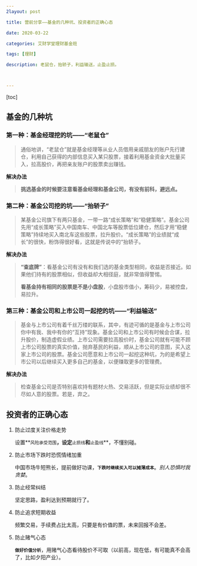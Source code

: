```yaml
---
2layout: post

title: 营前分享——基金的几种坑、投资者的正确心态

date: 2020-03-22

categories: 艾财学堂理财基金班

tags: [理财]

description: 老鼠仓，抬轿子，利益输送，止盈止损。



---
```


[toc]

## 基金的几种坑

### 第一种：基金经理挖的坑——“老鼠仓”

> 通俗地讲，“老鼠仓”就是基金经理等从业人员借用亲戚朋友的账户先行建仓，利用自己获得的内部信息买入某只股票，接着利用基金资金大批量买入，拉高股价，再把亲友账户的股票卖出赚钱。

**解决办法**

> **挑选基金的时候要注意看基金经理和基金公司，有没有前科，避远点。**

### 第二种：基金公司挖的坑——“抬轿子”

> 某基金公司旗下有两只基金，一带一路“成长策略”和“稳健策略”。基金公司先用“成长策略”买入中国南车、中国北车等股票低位建仓，然后才用“稳健策略”持续地买入南北车这些股票，拉升股价。“成长策略”的业绩就“成长”的很快，粉饰得很好看，这就是传说中的“抬轿子。

**解决办法**

> **“查底牌”**：看基金公司有没有和我们选的基金类型相同，收益是否接近。如果他们持有的股票相似，但收益却大相径庭，就非常值得警惕。
>
> **看基金持有相同的股票是不是小盘股**，小盘股市值小，筹码少，易被控盘，易拉升。

### 第三种：基金公司和上市公司一起挖的坑——“利益输送”

> 基金与上市公司有着千丝万缕的联系，其中，有迹可循的是基金与上市公司你中有我、我中有你的“互持”现象。基金公司和上市公司有时候会合谋，拉升股价，制造虚假业绩。上市公司需要拉高股价时，基金公司就有可能不顾上市公司股票的真实价值，抛弃基民的利益，顺从上市公司的意图，买入这家上市公司的股票。基金公司愿意和上市公司一起挖这种坑，为的是希望上市公司以后继续买入更多自己的基金，以便赚取更多的管理费。

**解决办法**

> 检查基金公司是否特别喜欢持有题材火热、交易活跃，但是实际业绩却很不尽如人意的股票。若是，弃之。

## 投资者的正确心态

1. 防止过度关注价格走势

   设置**`风险承受范围`**，设定**`止损线`**和**`止盈线`**，不懂别碰。

2. 防止市场下跌时恐慌情绪加重

   中国市场牛短熊长，提前做好功课，**`下跌时继续买入可以摊薄成本`**。*别人恐惧时我贪婪*。

3. 防止经常纠结

   坚定思路，盈利达到预期就行了。

4. 防止追求短期收益

   频繁交易，手续费占比太高，只要是有价值的票，未来回报不会差。

5. 防止赌气心态

   **`做好价值分析`**，用赌气心态看待股价不可取（以前高，现在低，有可能真不会高了，比如夕阳产业）。